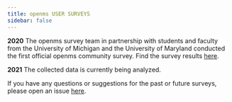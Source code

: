 ```yaml
---
title: openms USER SURVEYS
sidebar: false
---
```


**2020**
The openms survey team in partnership with students and faculty from the University of Michigan and the University of Maryland conducted the first official openms community survey. Find the survey results [here](https://openms.org/user-survey-2020/).

**2021** The collected data is currently being analyzed. 

If you have any questions or suggestions for the past or future surveys, please open an issue [here](https://github.com/openms/openms-surveys/issues). 
